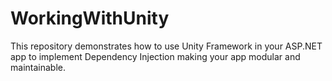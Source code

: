 # WorkingWithUnity
This repository demonstrates how to use Unity Framework in your ASP.NET app to implement Dependency Injection making your app modular and maintainable.
